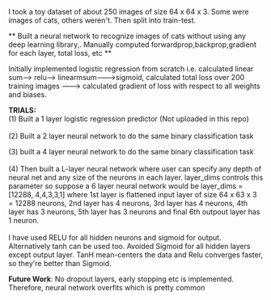 I took a toy dataset of about 250 images of size 64 x 64 x 3. Some were images of cats, others weren't. Then split into train-test. 

** Built a neural network to recognize images of cats without using any deep learning library,. Manually computed forwardprop,backprop,gradient for each layer, total loss, etc **

Initially implemented logistic regression from scratch i.e. calculated linear sum--> relu--> linearmsum--->sigmoid, calculated total loss over 200 training images ---> calculated gradient of loss with respect to all weights and biases. 

**TRIALS:**<br>
(1) Built a 1 layer logistic regression predictor (Not uploaded in this repo)
<br> 
<br>
(2) Built a 2 layer neural network to do the same binary classification task 
<br>

(3) built a 4 layer neural network to do the same binary classification task
<br>
<br>
(4) Then built a L-layer neural network where user can specify any depth of neural net and any size of the neurons in each layer. layer_dims controls this parameter so suppose a 6 layer neural network would be layer_dims = [12288, 4,4,3,3,1] where 1st layer is flattened input layer of size 64 x 63 x 3 = 12288 neurons, 2nd layer has 4 neurons, 3rd layer has 4 neurons, 4th layer has 3 neurons, 5th layer has 3 neurons and final 6th outpout layer has 1 neuron.<br>
<br>
I have used RELU for all hidden neurons and sigmoid for output. Alternatively tanh can be used too. Avoided Sigmoid for all hidden layers except output layer. TanH mean-centers the data and Relu converges faster, so they're better than Sigmoid. 

**Future Work**: No dropout layers, early stopping etc is implemented. Therefore, neural network overfits which is pretty common
